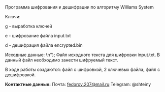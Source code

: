 Программа шифрования и дешифрации по алгоритму Williams System 

Ключи:

g - выработка ключей

e - шифрование файла input.txt

d - дешифрация файла encrypted.bin

Исходные данные: \n"); 
Файл исходного текста для шифровки input.txt. В данный файл необходимо занести шифруемый текст.

В ходе работы создаются: файл с шифровкой, 2 ключевых файла, файл с дешифровкой.


**Контактные данные:**
Почта: fedorov.207@mail.ru
Telegram: @shteiny
